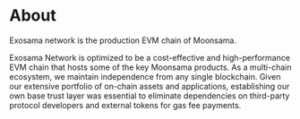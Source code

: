 # About

Exosama network is the production EVM chain of Moonsama.

Exosama Network is optimized to be a cost-effective and high-performance EVM chain that hosts some of the key Moonsama products. As a multi-chain ecosystem, we maintain independence from any single blockchain. Given our extensive portfolio of on-chain assets and applications, establishing our own base trust layer was essential to eliminate dependencies on third-party protocol developers and external tokens for gas fee payments.

